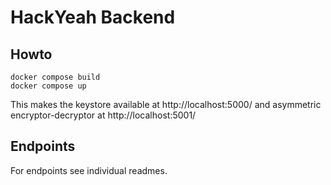 # HackYeah Backend
## Howto
```
docker compose build
docker compose up
```

This makes the keystore available at http://localhost:5000/ and asymmetric encryptor-decryptor at http://localhost:5001/

## Endpoints
For endpoints see individual readmes.
